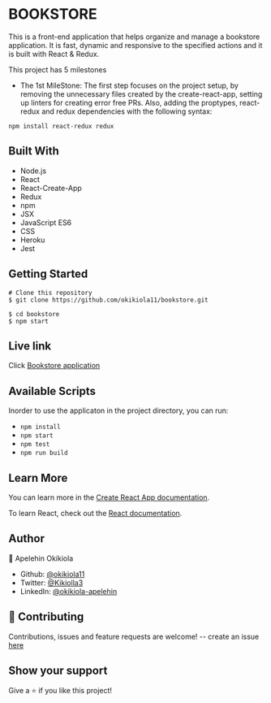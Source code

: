 # BOOKSTORE

This is a front-end application that helps organize and manage a bookstore application. It is fast, dynamic and responsive to the specified actions and it is built with React & Redux.

This project has 5 milestones
- The 1st MileStone: The first step focuses on the project setup, by removing the unnecessary files created by the create-react-app, setting up linters for creating error free PRs. Also, adding the proptypes, react-redux and redux dependencies with the following syntax:

``` 
npm install react-redux redux 
```

## Built With
- Node.js
- React
- React-Create-App
- Redux
- npm
- JSX
- JavaScript ES6
- CSS
- Heroku
- Jest

## Getting Started
```
# Clone this repository
$ git clone https://github.com/okikiola11/bookstore.git

$ cd bookstore
$ npm start
```

## Live link
Click <a href="https://booksttore.herokuapp.com/">Bookstore application</a>

## Available Scripts

Inorder to use the applicaton in the project directory, you can run:

- `npm install`
- `npm start`
- `npm test`
- `npm run build`

## Learn More

You can learn more in the [Create React App documentation](https://facebook.github.io/create-react-app/docs/getting-started).

To learn React, check out the [React documentation](https://reactjs.org/).


## Author

👤 Apelehin Okikiola

- Github: [@okikiola11](https://github.com/okikiola11)
- Twitter: [@Kikiolla3](https://twitter.com/Kikiolla3)
- LinkedIn: [@okikiola-apelehin](https://www.linkedin.com/in/okikiola-apelehin-459008122/)


## 🤝 Contributing
 Contributions, issues and feature requests are welcome!
 -- create an issue <a href="https://github.com/okikiola11/bookstore/issues">here</a>

## Show your support 
Give a ⭐️ if you like this project!
